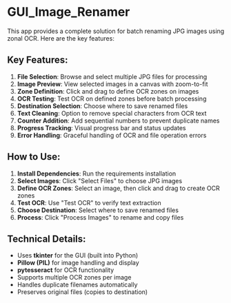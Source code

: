 # GUI_Image_Renamer

This app provides a complete solution for batch renaming JPG images using zonal OCR. Here are the key features:

## Key Features:

1. **File Selection**: Browse and select multiple JPG files for processing
2. **Image Preview**: View selected images in a canvas with zoom-to-fit
3. **Zone Definition**: Click and drag to define OCR zones on images
4. **OCR Testing**: Test OCR on defined zones before batch processing
5. **Destination Selection**: Choose where to save renamed files
6. **Text Cleaning**: Option to remove special characters from OCR text
7. **Counter Addition**: Add sequential numbers to prevent duplicate names
8. **Progress Tracking**: Visual progress bar and status updates
9. **Error Handling**: Graceful handling of OCR and file operation errors


## How to Use:

1. **Install Dependencies**: Run the requirements installation
2. **Select Images**: Click "Select Files" to choose JPG images
3. **Define OCR Zones**: Select an image, then click and drag to create OCR zones
4. **Test OCR**: Use "Test OCR" to verify text extraction
5. **Choose Destination**: Select where to save renamed files
6. **Process**: Click "Process Images" to rename and copy files


## Technical Details:

- Uses **tkinter** for the GUI (built into Python)
- **Pillow (PIL)** for image handling and display
- **pytesseract** for OCR functionality
- Supports multiple OCR zones per image
- Handles duplicate filenames automatically
- Preserves original files (copies to destination)
